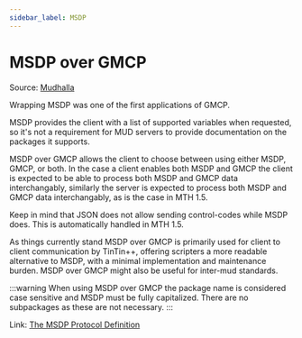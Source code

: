 ```yaml
---
sidebar_label: MSDP
---
```

# MSDP over GMCP

Source: [Mudhalla](https://tintin.mudhalla.net/protocols/gmcp/)

Wrapping MSDP was one of the first applications of GMCP.

MSDP provides the client with a list of supported variables when requested, so it's not a requirement for MUD servers to provide documentation on the packages it supports.

MSDP over GMCP allows the client to choose between using either MSDP, GMCP, or both. In the case a client enables both MSDP and GMCP the client is expected to be able to process both MSDP and GMCP data interchangably, similarly the server is expected to process both MSDP and GMCP data interchangably, as is the case in MTH 1.5.

Keep in mind that JSON does not allow sending control-codes while MSDP does. This is automatically handled in MTH 1.5.

As things currently stand MSDP over GMCP is primarily used for client to client communication by TinTin++, offering scripters a more readable alternative to MSDP, with a minimal implementation and maintenance burden. MSDP over GMCP might also be useful for inter-mud standards.

:::warning
When using MSDP over GMCP the package name is considered case sensitive and MSDP must be fully capitalized. There are no subpackages as these are not necessary.
:::

Link: [The MSDP Protocol Definition](../mud/msdp)